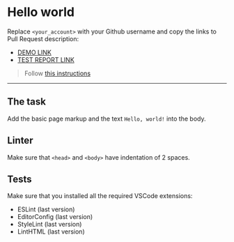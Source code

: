 # Hello world

Replace `<your_account>` with your Github username and copy the links to Pull Request description:
- [DEMO LINK](https://github.com/Vladyslav-amp/layout_hello-world)
- [TEST REPORT LINK](https://Vladyslav-amp.github.io/layout_hello-world/report/html_report/)

> Follow [this instructions](https://mate-academy.github.io/layout_task-guideline/#how-to-solve-the-layout-tasks-on-github)
___

## The task

Add the basic page markup and the text `Hello, world!` into the body.

## Linter

Make sure that `<head>` and `<body>` have indentation of 2 spaces.

## Tests

Make sure that you installed all the required VSCode extensions:

- ESLint (last version)
- EditorConfig (last version)
- StyleLint (last version)
- LintHTML (last version)
